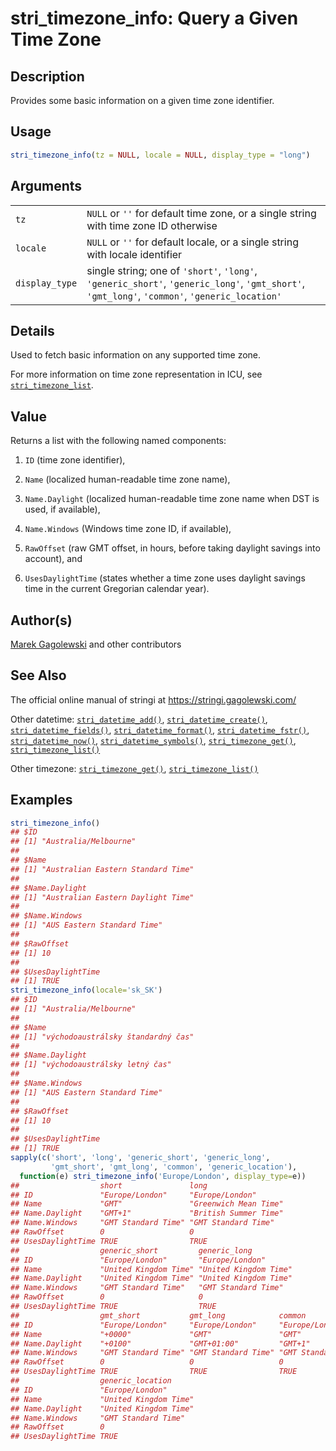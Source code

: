 # stri\_timezone\_info: Query a Given Time Zone

## Description

Provides some basic information on a given time zone identifier.

## Usage

```r
stri_timezone_info(tz = NULL, locale = NULL, display_type = "long")
```

## Arguments

|                |                                                                                                                                               |
|----------------|-----------------------------------------------------------------------------------------------------------------------------------------------|
| `tz`           | `NULL` or `''` for default time zone, or a single string with time zone ID otherwise                                                          |
| `locale`       | `NULL` or `''` for default locale, or a single string with locale identifier                                                                  |
| `display_type` | single string; one of `'short'`, `'long'`, `'generic_short'`, `'generic_long'`, `'gmt_short'`, `'gmt_long'`, `'common'`, `'generic_location'` |

## Details

Used to fetch basic information on any supported time zone.

For more information on time zone representation in <span class="pkg">ICU</span>, see [`stri_timezone_list`](stri_timezone_list.md).

## Value

Returns a list with the following named components:

1.  `ID` (time zone identifier),

2.  `Name` (localized human-readable time zone name),

3.  `Name.Daylight` (localized human-readable time zone name when DST is used, if available),

4.  `Name.Windows` (Windows time zone ID, if available),

5.  `RawOffset` (raw GMT offset, in hours, before taking daylight savings into account), and

6.  `UsesDaylightTime` (states whether a time zone uses daylight savings time in the current Gregorian calendar year).

## Author(s)

[Marek Gagolewski](https://www.gagolewski.com/) and other contributors

## See Also

The official online manual of <span class="pkg">stringi</span> at <https://stringi.gagolewski.com/>

Other datetime: [`stri_datetime_add()`](stri_datetime_add.md), [`stri_datetime_create()`](stri_datetime_create.md), [`stri_datetime_fields()`](stri_datetime_fields.md), [`stri_datetime_format()`](stri_datetime_format.md), [`stri_datetime_fstr()`](stri_datetime_fstr.md), [`stri_datetime_now()`](stri_datetime_now.md), [`stri_datetime_symbols()`](stri_datetime_symbols.md), [`stri_timezone_get()`](stri_timezone_set.md), [`stri_timezone_list()`](stri_timezone_list.md)

Other timezone: [`stri_timezone_get()`](stri_timezone_set.md), [`stri_timezone_list()`](stri_timezone_list.md)

## Examples




```r
stri_timezone_info()
## $ID
## [1] "Australia/Melbourne"
## 
## $Name
## [1] "Australian Eastern Standard Time"
## 
## $Name.Daylight
## [1] "Australian Eastern Daylight Time"
## 
## $Name.Windows
## [1] "AUS Eastern Standard Time"
## 
## $RawOffset
## [1] 10
## 
## $UsesDaylightTime
## [1] TRUE
stri_timezone_info(locale='sk_SK')
## $ID
## [1] "Australia/Melbourne"
## 
## $Name
## [1] "východoaustrálsky štandardný čas"
## 
## $Name.Daylight
## [1] "východoaustrálsky letný čas"
## 
## $Name.Windows
## [1] "AUS Eastern Standard Time"
## 
## $RawOffset
## [1] 10
## 
## $UsesDaylightTime
## [1] TRUE
sapply(c('short', 'long', 'generic_short', 'generic_long',
         'gmt_short', 'gmt_long', 'common', 'generic_location'),
  function(e) stri_timezone_info('Europe/London', display_type=e))
##                  short               long                 
## ID               "Europe/London"     "Europe/London"      
## Name             "GMT"               "Greenwich Mean Time"
## Name.Daylight    "GMT+1"             "British Summer Time"
## Name.Windows     "GMT Standard Time" "GMT Standard Time"  
## RawOffset        0                   0                    
## UsesDaylightTime TRUE                TRUE                 
##                  generic_short         generic_long         
## ID               "Europe/London"       "Europe/London"      
## Name             "United Kingdom Time" "United Kingdom Time"
## Name.Daylight    "United Kingdom Time" "United Kingdom Time"
## Name.Windows     "GMT Standard Time"   "GMT Standard Time"  
## RawOffset        0                     0                    
## UsesDaylightTime TRUE                  TRUE                 
##                  gmt_short           gmt_long            common             
## ID               "Europe/London"     "Europe/London"     "Europe/London"    
## Name             "+0000"             "GMT"               "GMT"              
## Name.Daylight    "+0100"             "GMT+01:00"         "GMT+1"            
## Name.Windows     "GMT Standard Time" "GMT Standard Time" "GMT Standard Time"
## RawOffset        0                   0                   0                  
## UsesDaylightTime TRUE                TRUE                TRUE               
##                  generic_location     
## ID               "Europe/London"      
## Name             "United Kingdom Time"
## Name.Daylight    "United Kingdom Time"
## Name.Windows     "GMT Standard Time"  
## RawOffset        0                    
## UsesDaylightTime TRUE
```

